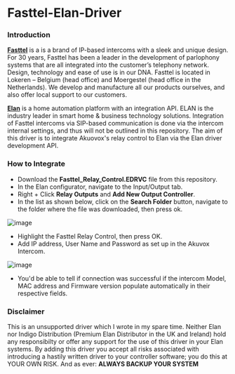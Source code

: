 # Fasttel-Elan-Driver

### Introduction
**[Fasttel](https://www.fasttel.com/en/)** is a is a brand of IP-based intercoms with a sleek and unique design. For 30 years, Fasttel has been a leader in the development of parlophony systems that are all integrated into the customer’s telephony network. Design, technology and ease of use is in our DNA.  Fasttel is located in Lokeren – Belgium (head office) and Moergestel (head office in the Netherlands). We develop and manufacture all our products ourselves, and also offer local support to our customers.

**[Elan](https://elancontrolsystems.com/)** is a home automation platform with an integration API. ELAN is the industry leader in smart home & business technology solutions. Integration of Fasttel intercoms via SIP-based communication is done via the intercom internal settings, and thus will not be outlined in this repository. The aim of this driver is to integrate Akuovox's relay control to Elan via the Elan driver development API. 

### How to Integrate
* Download the **Fasttel_Relay_Control.EDRVC** file from this repository.
* In the Elan configurator, navigate to the Input/Output tab.
* Right + Click **Relay Outputs** and **Add New Output Controller**.
* In the list as shown below, click on the **Search Folder** button, navigate to the folder where the file was downloaded, then press ok.

![image](https://user-images.githubusercontent.com/50086268/189106842-078b7957-e30d-4dbc-a659-2461962ec477.png)

* Highlight the Fasttel Relay Control, then press OK.
* Add IP address, User Name and Password as set up in the Akuvox Intercom.

![image](https://user-images.githubusercontent.com/50086268/189108016-08a3d1cf-3def-4c32-97f1-ad64ddacf464.png)

* You'd be able to tell if connection was successful if the intercom Model, MAC address and Firmware version populate automatically in their respective fields.

### Disclaimer
This is an unsupported driver which I wrote in my spare time. Neither Elan nor Indigo Distribution (Premium Elan Distributor in the UK and Ireland) hold any responsibilty or offer any support for the use of this driver in your Elan systems. By adding this driver you accept all risks associated with introducing a hastily written driver to your controller software; you do this at YOUR OWN RISK. And as ever: **ALWAYS BACKUP YOUR SYSTEM**
